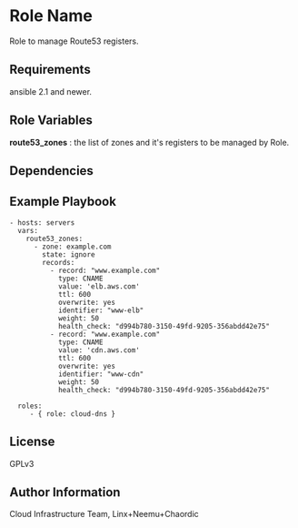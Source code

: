 Role Name
=========

Role to manage Route53 registers.

Requirements
------------

ansible 2.1 and newer.

Role Variables
--------------

**route53_zones** : the list of zones and it's registers to be managed by Role.

Dependencies
------------


Example Playbook
----------------

    - hosts: servers
      vars:
        route53_zones:
          - zone: example.com
            state: ignore
            records:
              - record: "www.example.com"
                type: CNAME
                value: 'elb.aws.com'
                ttl: 600
                overwrite: yes
                identifier: "www-elb"
                weight: 50
                health_check: "d994b780-3150-49fd-9205-356abdd42e75"
              - record: "www.example.com"
                type: CNAME
                value: 'cdn.aws.com'
                ttl: 600
                overwrite: yes
                identifier: "www-cdn"
                weight: 50
                health_check: "d994b780-3150-49fd-9205-356abdd42e75"

      roles:
         - { role: cloud-dns }

License
-------

GPLv3

Author Information
------------------

Cloud Infrastructure Team, Linx+Neemu+Chaordic
